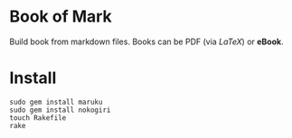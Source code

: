 Book of Mark
============

Build book from markdown files. Books can be PDF (via _LaTeX_) or **eBook**.


Install
=======

    sudo gem install maruku
    sudo gem install nokogiri
    touch Rakefile
    rake